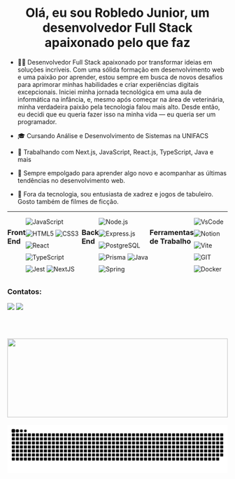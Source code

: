 <div align="center">
  <h1>Olá, eu sou Robledo Junior, um desenvolvedor Full Stack apaixonado pelo que faz</h1>
</div>

- 👨‍💻 Desenvolvedor Full Stack apaixonado por transformar ideias em soluções incríveis. Com uma sólida formação em desenvolvimento web e uma paixão por aprender, estou sempre em busca de novos desafios para aprimorar minhas habilidades e criar experiências digitais excepcionais. Iniciei minha jornada tecnológica em uma aula de informática na infância, e, mesmo após começar na área de veterinária, minha verdadeira paixão pela tecnologia falou mais alto. Desde então, eu decidi que eu queria fazer isso na minha vida — eu queria ser um programador.

- 🎓 Cursando Análise e Desenvolvimento de Sistemas na UNIFACS

- 🚀 Trabalhando com Next.js, JavaScript, React.js, TypeScript, Java e mais

- 🌱 Sempre empolgado para aprender algo novo e acompanhar as últimas tendências no desenvolvimento web.

- 🎲 Fora da tecnologia, sou entusiasta de xadrez e jogos de tabuleiro. Gosto também de filmes de ficção.

---
<div style="display: flex; justify-content: space-between;">

### Front End
  <!-- Front-end -->
  <div>
    <img style="margin-bottom: 10px" alt="JavaScript" src="https://img.shields.io/badge/JavaScript-323330?style=for-the-badge&logo=javascript&logoColor=F7DF1E" />
    <img style="margin-bottom: 10px" alt="HTML5" src="https://img.shields.io/badge/HTML5-E34F26?style=for-the-badge&logo=html5&logoColor=white" />
    <img style="margin-bottom: 10px" alt="CSS3" src="https://img.shields.io/badge/CSS3-1572B6?style=for-the-badge&logo=css3&logoColor=white" />
    <img style="margin-bottom: 10px" alt="React" src="https://img.shields.io/badge/React-20232A?style=for-the-badge&logo=react&logoColor=61DAFB" />
    <img style="margin-bottom: 10px" alt="TypeScript" src="https://img.shields.io/badge/TypeScript-007ACC?style=for-the-badge&logo=typescript&logoColor=white" />
    <img style="margin-bottom: 10px" alt="Jest" src="https://img.shields.io/badge/Jest-C21325?style=for-the-badge&logo=jest&logoColor=white" />
    <img style="margin-bottom: 10px" alt="NextJS" src="https://img.shields.io/badge/next%20js-000000?style=for-the-badge&logo=nextdotjs&logoColor=white" />
  </div>

  ### Back End
  <!-- Back-end -->
  <div>
    <img style="margin-bottom: 10px" alt="Node.js" src="https://img.shields.io/badge/Node%20js-339933?style=for-the-badge&logo=nodedotjs&logoColor=white" />
    <img style="margin-bottom: 10px" alt="Express.js" src="https://img.shields.io/badge/Express%20js-000000?style=for-the-badge&logo=express&logoColor=white" />
    <img style="margin-bottom: 10px" alt="PostgreSQL" src="https://img.shields.io/badge/PostgreSQL-316192?style=for-the-badge&logo=postgresql&logoColor=white"/>
    <img style="margin-bottom: 10px" alt="Prisma" src="https://img.shields.io/badge/Prisma-3982CE?style=for-the-badge&logo=Prisma&logoColor=white" />
    <img style="margin-bottom: 10px" alt="Java" src="https://cdn.jsdelivr.net/gh/devicons/devicon/icons/java/java-original-wordmark.svg" width="50" height="50" />
    <img style="margin-bottom: 10px" alt="Spring" src="https://cdn.jsdelivr.net/gh/devicons/devicon/icons/spring/spring-original-wordmark.svg" width="50" height="50" />
          
  </div>

  ### Ferramentas de Trabalho
  <!-- Ferramentas de Trabalho -->
  <div>
    <img style="margin-bottom: 10px" alt="VsCode" src="https://img.shields.io/badge/Visual_Studio_Code-0078D4?style=for-the-badge&logo=visual%20studio%20code&logoColor=white"/>
    <img style="margin-bottom: 10px" alt="Notion" src="https://img.shields.io/badge/Notion-000000?style=for-the-badge&logo=notion&logoColor=white"/>
    <img style="margin-bottom: 10px" alt="Vite" src="https://img.shields.io/badge/Vite-B73BFE?style=for-the-badge&logo=vite&logoColor=FFD62E" />
    <img style="margin-bottom: 10px" alt="GIT" src="https://img.shields.io/badge/GIT-E44C30?style=for-the-badge&logo=git&logoColor=white" />
    <img style="margin-bottom: 10px" alt="Docker" src="https://img.shields.io/badge/Docker-2CA5E0?style=for-the-badge&logo=docker&logoColor=white" />
  </div>

</div>

 
### Contatos:
  <div>
  <a href="mailto:robledorjunior1@gmail.com"><img src="https://img.shields.io/badge/-Gmail-%23333?style=for-the-badge&logo=gmail&logoColor=white" target="_blank"></a>
  <a href="https://www.linkedin.com/in/robledojunior/" target="_blank"><img src="https://img.shields.io/badge/-LinkedIn-%230077B5?style=for-the-badge&logo=linkedin&logoColor=white" target="_blank"></a>

  <br><br>
  <div>
   <a href="https://github.com/rjunio98">
   <img height="180em" width="100%" src="https://github-readme-stats.vercel.app/api/top-langs/?username=rjunio98&layout=compact&langs_count=6&theme=tokyonight"/>
</div>

  ![Snake animation](https://github.com/rjunio98/rjunio98/blob/output/github-contribution-grid-snake.svg)
</div>
